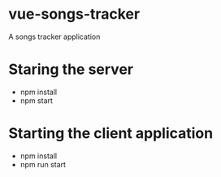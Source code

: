 # vue-songs-tracker

A songs tracker application

# Staring the server

  - npm install
  - npm start

# Starting the client application

  - npm install
  - npm run start
